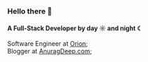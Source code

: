 ### Hello there 👋

#### A Full-Stack Developer by day ☼ and night ☾

Software Engineer at [Orion](https://orionesolutions.com/);<br>
Blogger at [AnuragDeep.com](https://anuragdeep.com/);<br>

<!--
- ⚙️ I use daily: `.php`, `.js`, `.ts`, `.cs`, `.py`
- 🌍 I'm mostly active at the **AnuragDeep.com**
- 🌱 Learning all about **Technology**
- 📫 Reach me: [https://www.linkedin.com/in/anuragdeepxon/](https://www.linkedin.com/in/anuragdeepxon/)
-->
